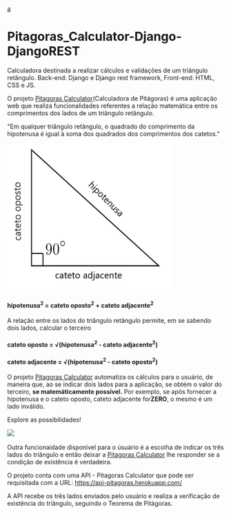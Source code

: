 <div>
<a href="#descrição">a</a>
<div id="titulo e apresentação">
    <h1>Pitagoras_Calculator-Django-DjangoREST</h1>
    <p>Calculadora destinada a realizar cálculos e validações de um triângulo retângulo. Back-end: Django e Django rest framework, Front-end: HTML, CSS e JS.</p> 
</div>
    
<div id="descrição">
    <p>O projeto <a href="https://pitagoras-calculator.herokuapp.com/"> Pitagoras Calculator</a>(Calculadora de Pitágoras) é uma aplicação web que realiza funcionalidades referentes a relação matemática entre os comprimentos dos lados de um triângulo retângulo.</p>
    <p>"Em qualquer triângulo retângulo, o quadrado do comprimento da hipotenusa é igual à soma dos quadrados dos comprimentos dos catetos."</p>
    <div id="imagem">
        <img src="./triângulo retângulo.png">
    </div>
    <h4>
        hipotenusa<sup>2</sup> = cateto oposto<sup>2</sup> + cateto adjacente<sup>2</sup>
    </h4>
    <p>A relação entre os lados do triângulo retângulo permite, em se sabendo dois lados, calcular o terceiro</p>
    <h4>cateto oposto =  &radic;(hipotenusa<sup>2</sup> - cateto adjacente<sup>2</sup>) </h4>
    <h4>cateto adjacente =  &radic;(hipotenusa<sup>2</sup> - cateto oposto<sup>2</sup>) </h4>
    <p>O projeto <a href="https://pitagoras-calculator.herokuapp.com/"> Pitagoras Calculator</a> automatiza os cálculos para o usuário, de maneira que, ao se indicar dois lados para a aplicação, se obtém o valor do terceiro, <strong>se matemáticamente possível.</strong> Por exemplo, se após fornecer a hipotenusa e o cateto oposto, cateto adjacente for<strong>ZERO</strong>, o mesmo é um lado inválido.</p> 
    <p>Explore as possibilidades! <a href="https://pitagoras-calculator.herokuapp.com/"></a>
    <div>
        <img src="./calculadora pitágoras.png">
    </div>
    <p>Outra funcionaidade disponível para o úsuário é a escolha de indicar os três lados do triângulo e então deixar a <a href="https://pitagoras-calculator.herokuapp.com/"> Pitagoras Calculator</a> lhe responder se a condição de existência é verdadeira.</p>
    <p>O projeto conta com uma API - Pitagoras Calculator que pode ser requisitada com a URL: <a href="https://api-pitagoras.herokuapp.com/">https://api-pitagoras.herokuapp.com/ </a></p>
    <p>A API recebe os três lados enviados pelo usuário e realiza a verificação de existência do triângulo, seguindo o Teorema de Pitágoras.</p>
</div>




